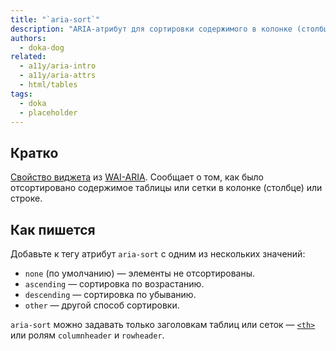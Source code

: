 ```yaml
---
title: "`aria-sort`"
description: "ARIA-атрибут для сортировки содержимого в колонке (столбце) или строке таблицы и сетки."
authors:
  - doka-dog
related:
  - a11y/aria-intro
  - a11y/aria-attrs
  - html/tables
tags:
  - doka
  - placeholder
---
```


## Кратко

[Свойство виджета](/a11y/aria-attrs/#atributy-vidzhetov) из [WAI-ARIA](/a11y/aria-intro/#specifikaciya). Сообщает о том, как было отсортировано содержимое таблицы или сетки в колонке (столбце) или строке.

## Как пишется

Добавьте к тегу атрибут `aria-sort` с одним из нескольких значений:

- `none` (по умолчанию) — элементы не отсортированы.
- `ascending` — сортировка по возрастанию.
- `descending` — сортировка по убыванию.
- `other` — другой способ сортировки.

`aria-sort` можно задавать только заголовкам таблиц или сеток — [`<th>`](/html/tables/#th) или ролям `columnheader` и `rowheader`.

